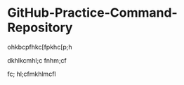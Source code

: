 # GitHub-Practice-Command-Repository

ohkbcpfhkc[fpkhc[p;h


dkhlkcmhl;c fnhm;cf 

fc; hl;cfmkhlmcfl
